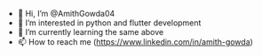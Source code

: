 - 👋 Hi, I’m @AmithGowda04
- 👀 I’m interested in python and flutter development
- 🌱 I’m currently learning the same above
- 📫 How to reach me (https://www.linkedin.com/in/amith-gowda)

<!---
AmithGowda04/AmithGowda04 is a ✨ special ✨ repository because its `README.md` (this file) appears on your GitHub profile.
You can click the Preview link to take a look at your changes.
--->
